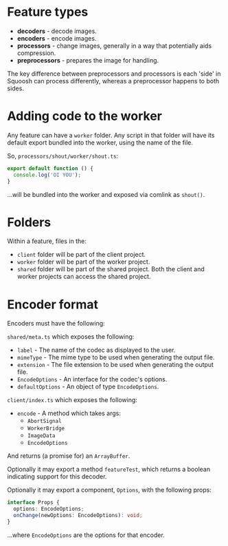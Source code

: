 # Feature types

- **decoders** - decode images.
- **encoders** - encode images.
- **processors** - change images, generally in a way that potentially aids compression.
- **preprocessors** - prepares the image for handling.

The key difference between preprocessors and processors is each 'side' in Squoosh can process differently, whereas a preprocessor happens to both sides.

# Adding code to the worker

Any feature can have a `worker` folder. Any script in that folder will have its default export bundled into the worker, using the name of the file.

So, `processors/shout/worker/shout.ts`:

```ts
export default function () {
  console.log('OI YOU');
}
```

…will be bundled into the worker and exposed via comlink as `shout()`.

# Folders

Within a feature, files in the:

- `client` folder will be part of the client project.
- `worker` folder will be part of the worker project.
- `shared` folder will be part of the shared project. Both the client and worker projects can access the shared project.

# Encoder format

Encoders must have the following:

`shared/meta.ts` which exposes the following:

- `label` - The name of the codec as displayed to the user.
- `mimeType` - The mime type to be used when generating the output file.
- `extension` - The file extension to be used when generating the output file.
- `EncodeOptions` - An interface for the codec's options.
- `defaultOptions` - An object of type `EncodeOptions`.

`client/index.ts` which exposes the following:

- `encode` - A method which takes args:
  - `AbortSignal`
  - `WorkerBridge`
  - `ImageData`
  - `EncodeOptions`

And returns (a promise for) an `ArrayBuffer`.

Optionally it may export a method `featureTest`, which returns a boolean indicating support for this decoder.

Optionally it may export a component, `Options`, with the following props:

```ts
interface Props {
  options: EncodeOptions;
  onChange(newOptions: EncodeOptions): void;
}
```

…where `EncodeOptions` are the options for that encoder.
